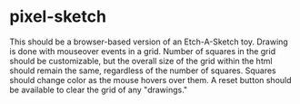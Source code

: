 # pixel-sketch

This should be a browser-based version of an Etch-A-Sketch toy. Drawing is done with mouseover events in a grid. Number of squares in the grid should be customizable, but the overall size of the grid within the html <body> should remain the same, regardless of the number of squares. Squares should change color as the mouse hovers over them. A reset button should be available to clear the grid of any "drawings."